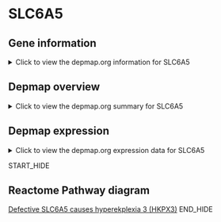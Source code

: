 <h1>SLC6A5</h1>

<h2>Gene information</h2>
<details>
  <summary>Click to view the depmap.org information for SLC6A5</summary>
  <iframe src="https://depmap.org/portal/gene/SLC6A5?tab=about" style="border:none;width:100%;height:800px"></iframe>
</details>

<h2>Depmap overview</h2>
<details>
  <summary>Click to view the depmap.org summary for SLC6A5</summary>
  <iframe src="https://depmap.org/portal/gene/SLC6A5?tab=overview" style="border:none;width:100%;height:800px"></iframe>
</details>

<h2>Depmap expression</h2>
<details>
  <summary>Click to view the depmap.org expression data for SLC6A5</summary>
  <iframe src="https://depmap.org/portal/gene/SLC6A5?tab=characterization" style="border:none;width:100%;height:800px"></iframe>
</details>


START_HIDE
<h2>Reactome Pathway diagram</h2>
<a href="https://reactome.org/PathwayBrowser/#/R-HSA-5619089">Defective SLC6A5 causes hyperekplexia 3 (HKPX3)</a>
END_HIDE


